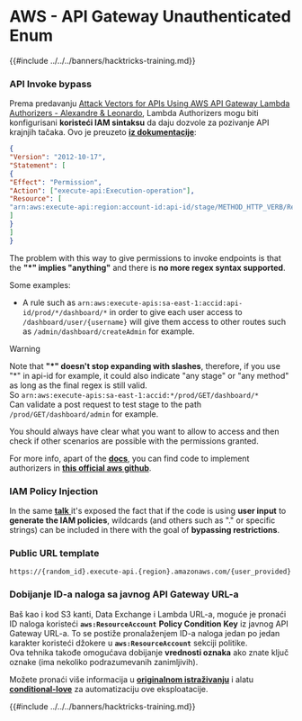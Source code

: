 # AWS - API Gateway Unauthenticated Enum

{{#include ../../../banners/hacktricks-training.md}}

### API Invoke bypass

Prema predavanju [Attack Vectors for APIs Using AWS API Gateway Lambda Authorizers - Alexandre & Leonardo](https://www.youtube.com/watch?v=bsPKk7WDOnE), Lambda Authorizers mogu biti konfigurisani **koristeći IAM sintaksu** da daju dozvole za pozivanje API krajnjih tačaka. Ovo je preuzeto [**iz dokumentacije**](https://docs.aws.amazon.com/apigateway/latest/developerguide/api-gateway-control-access-using-iam-policies-to-invoke-api.html):
```json
{
"Version": "2012-10-17",
"Statement": [
{
"Effect": "Permission",
"Action": ["execute-api:Execution-operation"],
"Resource": [
"arn:aws:execute-api:region:account-id:api-id/stage/METHOD_HTTP_VERB/Resource-path"
]
}
]
}
```
The problem with this way to give permissions to invoke endpoints is that the **"\*" implies "anything"** and there is **no more regex syntax supported**.

Some examples:

- A rule such as `arn:aws:execute-apis:sa-east-1:accid:api-id/prod/*/dashboard/*` in order to give each user access to `/dashboard/user/{username}` will give them access to other routes such as `/admin/dashboard/createAdmin` for example.

> [!WARNING]
> Note that **"\*" doesn't stop expanding with slashes**, therefore, if you use "\*" in api-id for example, it could also indicate "any stage" or "any method" as long as the final regex is still valid.\
> So `arn:aws:execute-apis:sa-east-1:accid:*/prod/GET/dashboard/*`\
> Can validate a post request to test stage to the path `/prod/GET/dashboard/admin` for example.

You should always have clear what you want to allow to access and then check if other scenarios are possible with the permissions granted.

For more info, apart of the [**docs**](https://docs.aws.amazon.com/apigateway/latest/developerguide/api-gateway-control-access-using-iam-policies-to-invoke-api.html), you can find code to implement authorizers in [**this official aws github**](https://github.com/awslabs/aws-apigateway-lambda-authorizer-blueprints/tree/master/blueprints).

### IAM Policy Injection

In the same [**talk** ](https://www.youtube.com/watch?v=bsPKk7WDOnE)it's exposed the fact that if the code is using **user input** to **generate the IAM policies**, wildcards (and others such as "." or specific strings) can be included in there with the goal of **bypassing restrictions**.

### Public URL template
```
https://{random_id}.execute-api.{region}.amazonaws.com/{user_provided}
```
### Dobijanje ID-a naloga sa javnog API Gateway URL-a

Baš kao i kod S3 kanti, Data Exchange i Lambda URL-a, moguće je pronaći ID naloga koristeći **`aws:ResourceAccount`** **Policy Condition Key** iz javnog API Gateway URL-a. To se postiže pronalaženjem ID-a naloga jedan po jedan karakter koristeći džokere u **`aws:ResourceAccount`** sekciji politike.\
Ova tehnika takođe omogućava dobijanje **vrednosti oznaka** ako znate ključ oznake (ima nekoliko podrazumevanih zanimljivih).

Možete pronaći više informacija u [**originalnom istraživanju**](https://blog.plerion.com/conditional-love-for-aws-metadata-enumeration/) i alatu [**conditional-love**](https://github.com/plerionhq/conditional-love/) za automatizaciju ove eksploatacije.

{{#include ../../../banners/hacktricks-training.md}}
